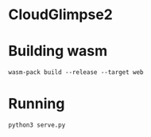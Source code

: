 # CloudGlimpse2

# Building wasm
```console
wasm-pack build --release --target web
```
# Running
```console
python3 serve.py
```
